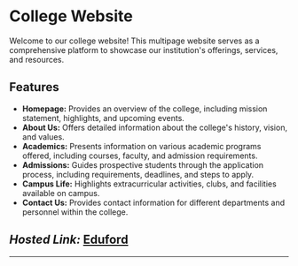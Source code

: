 # College Website

Welcome to our college website! This multipage website serves as a comprehensive platform to showcase our institution's offerings, services, and resources.

## Features

- **Homepage:** Provides an overview of the college, including mission statement, highlights, and upcoming events.
- **About Us:** Offers detailed information about the college's history, vision, and values.
- **Academics:** Presents information on various academic programs offered, including courses, faculty, and admission requirements.
- **Admissions:** Guides prospective students through the application process, including requirements, deadlines, and steps to apply.
- **Campus Life:** Highlights extracurricular activities, clubs, and facilities available on campus.
- **Contact Us:** Provides contact information for different departments and personnel within the college.


## ***Hosted Link:*** [Eduford](https://earnest-malasada-1b41c3.netlify.app/)
---